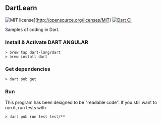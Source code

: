 ## DartLearn

![MIT license](http://img.shields.io/badge/license-MIT-brightgreen.svg)](http://opensource.org/licenses/MIT)
[![Dart CI](https://github.com/guildenstern70/DartLearn/actions/workflows/dart.yml/badge.svg)](https://github.com/guildenstern70/DartLearn/actions/workflows/dart.yml)

Samples of coding in Dart.

### Install & Activate DART ANGULAR

    > brew tap dart-lang/dart
    > brew install dart
  
### Get dependencies

    > dart pub get
  
### Run

This program has been designed to be "readable code".
If you still want to run it, run tests with

    > dart pub run test test/**

    


